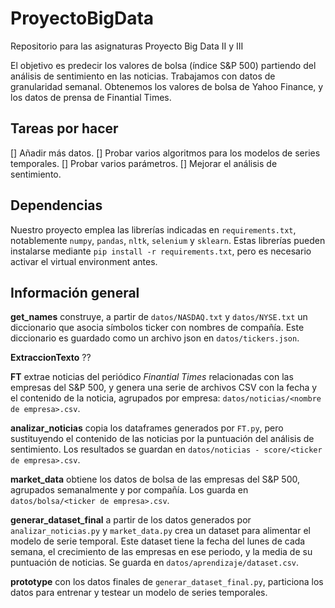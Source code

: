 # ProyectoBigData
Repositorio para las asignaturas Proyecto Big Data II y III

El objetivo es predecir los valores de bolsa (índice S&P 500) partiendo del análisis de sentimiento en las noticias. Trabajamos con datos de granularidad semanal. Obtenemos los valores de bolsa de Yahoo Finance, y los datos de prensa de Finantial Times.

## Tareas por hacer
[] Añadir más datos.
[] Probar varios algoritmos para los modelos de series temporales.
[] Probar varios parámetros.
[] Mejorar el análisis de sentimiento.

## Dependencias
Nuestro proyecto emplea las librerías indicadas en `requirements.txt`, notablemente `numpy`, `pandas`, `nltk`, `selenium` y `sklearn`. Estas librerías pueden instalarse mediante `pip install -r requirements.txt`, pero es necesario activar el virtual environment antes.

## Información general
**get_names** construye, a partir de `datos/NASDAQ.txt` y `datos/NYSE.txt` un diccionario que asocia símbolos ticker con nombres de compañía. Este diccionario es guardado como un archivo json en `datos/tickers.json`.

**ExtraccionTexto** ??

**FT** extrae noticias del periódico *Finantial Times* relacionadas con las empresas del S&P 500, y genera una serie de archivos CSV con la fecha y el contenido de la noticia, agrupados por empresa: `datos/noticias/<nombre de empresa>.csv`.

**analizar_noticias** copia los dataframes generados por `FT.py`, pero sustituyendo el contenido de las noticias por la puntuación del análisis de sentimiento. Los resultados se guardan en `datos/noticias - score/<ticker de empresa>.csv`.

**market_data** obtiene los datos de bolsa de las empresas del S&P 500, agrupados semanalmente y por compañía. Los guarda en `datos/bolsa/<ticker de empresa>.csv`.

**generar_dataset_final** a partir de los datos generados por `analizar_noticias.py` y `market_data.py` crea un dataset para alimentar el modelo de serie temporal. Este dataset tiene la fecha del lunes de cada semana, el crecimiento de las empresas en ese periodo, y la media de su puntuación de noticias. Se guarda en `datos/aprendizaje/dataset.csv`.

**prototype** con los datos finales de `generar_dataset_final.py`, particiona los datos para entrenar y testear un modelo de series temporales.
